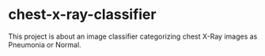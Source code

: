 # chest-x-ray-classifier
This project is about an image classifier categorizing chest X-Ray images as Pneumonia or Normal.
